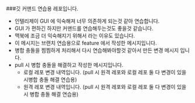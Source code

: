###깃 커맨드 연습용 레포입니다.
- 인텔리제이 GUI 에 익숙해져 너무 의존하게 되는것 같아 연습합니다.
- GUI 가 편하긴 하지만 커맨드를 연습해두는것도 좋을것 같습니다.
- 맥북에 조금 더 익숙해지기 위해서 라는 이유도 있습니다.
- 이 메시지는 브랜치 연습용으로 feature 에서 작성한 메시지입니다.
- 병합 충돌을 찜찜하게 처리해서 다시 연습해봐야할것 같아서 만든 변경 메시지 입니다.
- pull 시 병합 충돌을 해결하고 작성한 메시지입니다.
  - 로컬 레포 변경 내역입니다. (pull 시 원격 레포와 로컬 레포 둘 다 변경이 있을 시병합 충돌 해결 연습용)
  - 원격 레포 변경 내역입니다. (pull 시 원격 레포와 로컬 레포 둘 다 변경이 있을 시 병합 충돌 해결  연습용)

